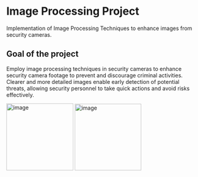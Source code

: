 # Image Processing Project
Implementation of Image Processing Techniques to enhance images from security cameras.

## Goal of the project
Employ image processing techniques in security
cameras to enhance security camera footage to prevent and
discourage criminal activities. Clearer and more detailed images
enable early detection of potential threats, allowing security
personnel to take quick actions and avoid risks effectively.

<img width="175" alt="image" src="https://github.com/iidabawaj/ImageProcessing/assets/139181626/3fea8f89-1bea-4590-95e2-7a65a2db5032">

<img width="174" alt="image" src="https://github.com/iidabawaj/ImageProcessing/assets/139181626/7581d143-ef5b-40c8-985c-57da284c89cb">
